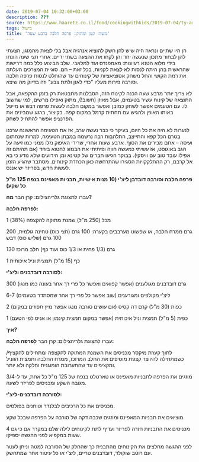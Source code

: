```yaml
---
date: 2019-07-04 10:32:00+03:00
description: ???
source: https://www.haaretz.co.il/food/cookingwithkids/2019-07-04/ty-article/0000017f-f8e6-d044-adff-fbff43d60000
tags: בישול
title: 'משהו קטן ומתוק: פרפה חלבה ברבע שעה'
---
```


הן היו שתיים ונראה היה שיש להן חשק להוציא אנרגיה אבל בלי לצאת מהמזגן, הצעתי להן לבחור מתכון שנעשה יחד והן לקחו את ההצעה בשתי ידיים. אחרי חצי שעה הונחו בידי מלוא הטנא רעיונות: מאמפנדס ועד למלאבי. שלב הביצוע כלל כמה דרישות שהראשית בהן היתה לנסות לא לצאת לקניות, בכל זאת – חם. סוגיית המצרכים העלתה את רמת הקושי והחל משחק אסוציאציות של קינוחים עד שהוחלט לנסות פרפה חלבה וסורבה פירות מעליו "כדי לאזן ולתת צבע" וזה בדיוק מה שיצא.

לא צריך יותר מרבע שעה הכנה לקינוח הזה, הסבלנות מתבטאת רק בזמן ההקפאה, אבל התוצאה של קינוח עשיר בטעמים, אבל מאוזן (חשוב!), מתוק ואפילו מרשים, למי שחשוב לו. עם הטעמים אפשר לשחק כמובן ואפשר במקום חלבה לעשות פרפה דבש או מייפל באותו האופן ולהגיש עם תחתית קרמל במקום קפה. בקיצור, ברגע שמבינים את הפרנציפ אפשר להתחיל לשחק.

לנערות לא היה את כל היום, בעיקר כי כבר נעשה ערב, אז את הטעימה הראשונה ערכנו בטרם הכל קפא והתייצב, התלהבות רבה נרשמה במבחן הטעימה, למרות שנחתום ועיסה – אתם מכירים את הסוף. ארבע שעות אחרי, שרידי האיפוק נזלו ממני כמו זיעה על הגב באוגוסט, אז עשיתי כמעשה חווה ופיתיתי את הבנזוג לחטוא ביחד (אם תהיתם זה אפילו עובד טוב עם וויסקי). בבוקר הגיעו חברים של קטינא ומן הידועים שלא נודע כי בא אל קרבם, רק ההתלקקויות הסגירו שהתרחשה כאן הכחדת קינוחים. מסתבר שהגיע הזמן לעשות חדש, בפריזר יש אננס.

**פרפה חלבה וסורבה דובדבן ליצ'י (10 מנות אישיות, תבניות מאפינס בנפח 125 מ"ל כל שקע)**

 עברו לתצוגת גלריהצילום: קרן הבר **מה?**

**לפרפה חלבה:**

1 מכל (250 מ"ל) שמנת מתוקה להקצפה (38%)

200 גרם ממרח חלבה, או שפשוט מערבבים בקערה: 100 גרם (חצי כוס) טחינה גולמית, 100 גרם (שליש כוס) דבש

130 גרם (1/3 פחית או 1/3 כוס ועוד כף) חלב מרוכז

1 כף (15 מ"ל) תמצית וניל איכותית

**לסורבה דובדבנים וליצ'י:**

300 גרם דובדבנים מגולענים (אפשר קפואים ואפשר כל פרי רך אחר בעונה כמו מנגו)

6-7 ליצ'י מקולפים ומגורענים (שוב אפשר כל פרי רך אחר שמסתדר בטעמים)

2 כפות (30 מ"ל) קרם דה קסיס (אם עושים סורבה מנגו אפשר מיץ תפוזים במקום)

1 כפית (5 מ"ל) תמצית וניל איכותית (אפשר במקום תמצית קינמון או אניס לפי הטעם)

**איך?**

 עברו לתצוגת גלריהצילום: קרן הבר **לפרפה חלבה:**

לתוך קערת מיקסר מכניסים את השמנת המתוקה להקצפה ומתחילים להקציף/ כשמתחילה להיווצר קצפת מוסיפים את החלב המרוכז, ממרח החלבה ותמצית הווניל ומקציפים עד שהתערובת הומוגנית וחלקה ולא יותר.

מוזגים את הפרפה לתבניות מאפינס או טארטלט בנפח של 125 מ"ל כל אחת, עד ל-3/4 מגובה השקע ומכניסים לפריזר לשעה.

**לסורבה דובדבנים-ליצ'י:**

מכניסים את כל הרכיבים לבלנדר וטוחנים בפולסים.

מוציאים את תבניות המאפינס ומוזגים שכבה דקה של סורבה על הפרפה שבכל שקע.

מכניסים את התבניות חזרה לפריזר ועדיף לתת לקינוחים לילה שלם במקרר אם כי גם 4 שעות במקפיא לפני ההגשה יספיקו.

לפני ההגשה מחלצים את הקינוחים מהתבנית כך שהחלק של הסורבה למטה וניתן לעטר עם רוטב שוקולד, דובדבנים טריים, ליצ'י או כל עיטור אחר שמתחשק.